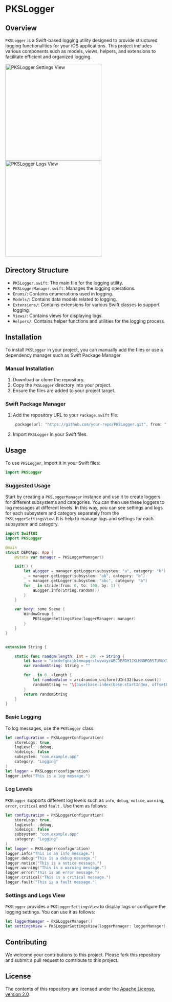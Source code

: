 # PKSLogger

## Overview

`PKSLogger` is a Swift-based logging utility designed to provide structured logging functionalities for your iOS applications. This project includes various components such as models, views, helpers, and extensions to facilitate efficient and organized logging.

<img src="./assets/settings-view.png" width="300" alt="PKSLogger Settings View">
<img src="./assets/logs-view.png" width="300" alt="PKSLogger Logs View">

## Directory Structure

- `PKSLogger.swift`: The main file for the logging utility.
- `PKSLoggerManager.swift`: Manages the logging operations.
- `Enums/`: Contains enumerations used in logging.
- `Models/`: Contains data models related to logging.
- `Extensions/`: Contains extensions for various Swift classes to support logging.
- `Views/`: Contains views for displaying logs.
- `Helpers/`: Contains helper functions and utilities for the logging process.

## Installation

To install `PKSLogger` in your project, you can manually add the files or use a dependency manager such as Swift Package Manager.

### Manual Installation

1. Download or clone the repository.
2. Copy the `PKSLogger` directory into your project.
3. Ensure the files are added to your project target.

### Swift Package Manager

1. Add the repository URL to your `Package.swift` file:
   ```swift
   .package(url: "https://github.com/your-repo/PKSLogger.git", from: "1.0.0")
   ```
2. Import `PKSLogger` in your Swift files.

## Usage

To use `PKSLogger`, import it in your Swift files:

```swift
import PKSLogger
```

### Suggested Usage

Start by creating a `PKSLoggerManager` instance and use it to create loggers for different subsystems and categories. You can then use these loggers to log messages at different levels. In this way, you can see settings and logs for each subsystem and category separately from the `PKSLoggerSettingsView`. It is help to manage logs and settings for each subsystem and category.

```swift
import SwiftUI
import PKSLogger

@main
struct DEMOApp: App {
    @State var manager = PKSLoggerManager()

    init() {
        let aLogger = manager.getLogger(subsystem: "a", category: "b")
        _ = manager.getLogger(subsystem: "ab", category: "b")
        _ = manager.getLogger(subsystem: "abc", category: "b")
        for _ in stride(from: 0, to: 100, by: 1) {
            aLogger.info(String.random())
        }
    }

    var body: some Scene {
        WindowGroup {
            PKSLoggerSettingsView(loggerManager: manager)
        }
    }
}


extension String {

    static func random(length: Int = 20) -> String {
        let base = "abcdefghijklmnopqrstuvwxyzABCDEFGHIJKLMNOPQRSTUVWXYZ0123456789"
        var randomString: String = ""

        for _ in 0..<length {
            let randomValue = arc4random_uniform(UInt32(base.count))
            randomString += "\(base[base.index(base.startIndex, offsetBy: Int(randomValue))])"
        }
        return randomString
    }
}
```

### Basic Logging

To log messages, use the `PKSLogger` class:

```swift
let configuration = PKSLoggerConfiguration(
    storeLogs: true,
    logLevel: .debug,
    hideLogs: false
    subsystem: "com.example.app"
    category: "Logging"
)
let logger = PKSLogger(configuration)
logger.info("This is a log message.")
```

### Log Levels

`PKSLogger` supports different log levels such as `info`, `debug`, `notice`, `warning`, `error`, `critical` and `fault` . Use them as follows:

```swift
let configuration = PKSLoggerConfiguration(
    storeLogs: true,
    logLevel: .debug,
    hideLogs: false
    subsystem: "com.example.app"
    category: "Logging"
)
let logger = PKSLogger(configuration)
logger.info("This is an info message.")
logger.debug("This is a debug message.")
logger.notice("This is a notice message.")
logger.warning("This is a warning message.")
logger.error("This is an error message.")
logger.critical("This is a critical message.")
logger.fault("This is a fault message.")
```

### Settings and Logs View

`PKSLogger` provides a `PKSLoggerSettingsView` to display logs or configure the logging settings. You can use it as follows:

```swift
let loggerManager = PKSLoggerManager()
let settingsView = PKSLoggerSettingsView(loggerManager: loggerManager)
```

## Contributing

We welcome your contributions to this project. Please fork this repository and submit a pull request to contribute to this project.

## License

The contents of this repository are licensed under the
[Apache License, version 2.0](http://www.apache.org/licenses/LICENSE-2.0).
